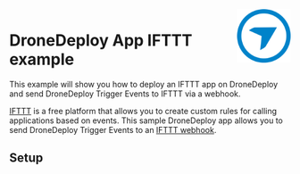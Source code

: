 <img src="../dd_logo.png" alt="DroneDeploy logo" title="DroneDeploy App Platform" align="right" height="96" width="96"/>

# DroneDeploy App IFTTT example

This example will show you how to deploy an IFTTT app on DroneDeploy and send DroneDeploy Trigger Events to IFTTT via a webhook.

[IFTTT](http://ifttt.com/) is a free platform that allows you to create custom rules for calling applications based on events. This sample DroneDeploy app allows you to send DroneDeploy Trigger Events to an [IFTTT webhook](https://ifttt.com/maker_webhooks).

## Setup